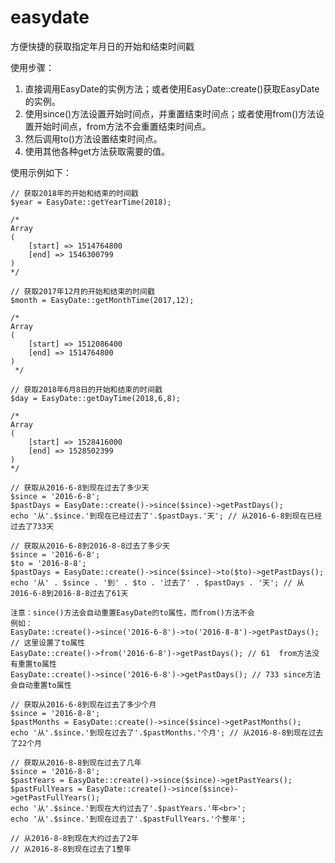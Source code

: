 # easydate
方便快捷的获取指定年月日的开始和结束时间戳

使用步骤：
1. 直接调用EasyDate的实例方法；或者使用EasyDate::create()获取EasyDate的实例。
2. 使用since()方法设置开始时间点，并重置结束时间点；或者使用from()方法设置开始时间点，from方法不会重置结束时间点。
3. 然后调用to()方法设置结束时间点。
4. 使用其他各种get方法获取需要的值。

使用示例如下：

```
// 获取2018年的开始和结束的时间戳
$year = EasyDate::getYearTime(2018);

/*
Array
(
    [start] => 1514764800
    [end] => 1546300799
)
*/
```

```
// 获取2017年12月的开始和结束的时间戳
$month = EasyDate::getMonthTime(2017,12);

/*
Array
(
    [start] => 1512086400
    [end] => 1514764800
)
 */
```

```
// 获取2018年6月8日的开始和结束的时间戳
$day = EasyDate::getDayTime(2018,6,8);

/*
Array
(
    [start] => 1528416000
    [end] => 1528502399
)
*/
```


```
// 获取从2016-6-8到现在过去了多少天
$since = '2016-6-8';
$pastDays = EasyDate::create()->since($since)->getPastDays();
echo '从'.$since.'到现在已经过去了'.$pastDays.'天'; // 从2016-6-8到现在已经过去了733天

// 获取从2016-6-8到2016-8-8过去了多少天
$since = '2016-6-8';
$to = '2016-8-8';
$pastDays = EasyDate::create()->since($since)->to($to)->getPastDays();
echo '从' . $since . '到' . $to . '过去了' . $pastDays . '天'; // 从2016-6-8到2016-8-8过去了61天

注意：since()方法会自动重置EasyDate的to属性，而from()方法不会
例如：
EasyDate::create()->since('2016-6-8')->to('2016-8-8')->getPastDays(); // 这里设置了to属性
EasyDate::create()->from('2016-6-8')->getPastDays(); // 61  from方法没有重置to属性
EasyDate::create()->since('2016-6-8')->getPastDays(); // 733 since方法会自动重置to属性

```


```
// 获取从2016-6-8到现在过去了多少个月
$since = '2016-8-8';
$pastMonths = EasyDate::create()->since($since)->getPastMonths();
echo '从'.$since.'到现在过去了'.$pastMonths.'个月'; // 从2016-8-8到现在过去了22个月

```

```
// 获取从2016-8-8到现在过去了几年
$since = '2016-8-8';
$pastYears = EasyDate::create()->since($since)->getPastYears();
$pastFullYears = EasyDate::create()->since($since)->getPastFullYears();
echo '从'.$since.'到现在大约过去了'.$pastYears.'年<br>';
echo '从'.$since.'到现在过去了'.$pastFullYears.'个整年';

// 从2016-8-8到现在大约过去了2年
// 从2016-8-8到现在过去了1整年
```



